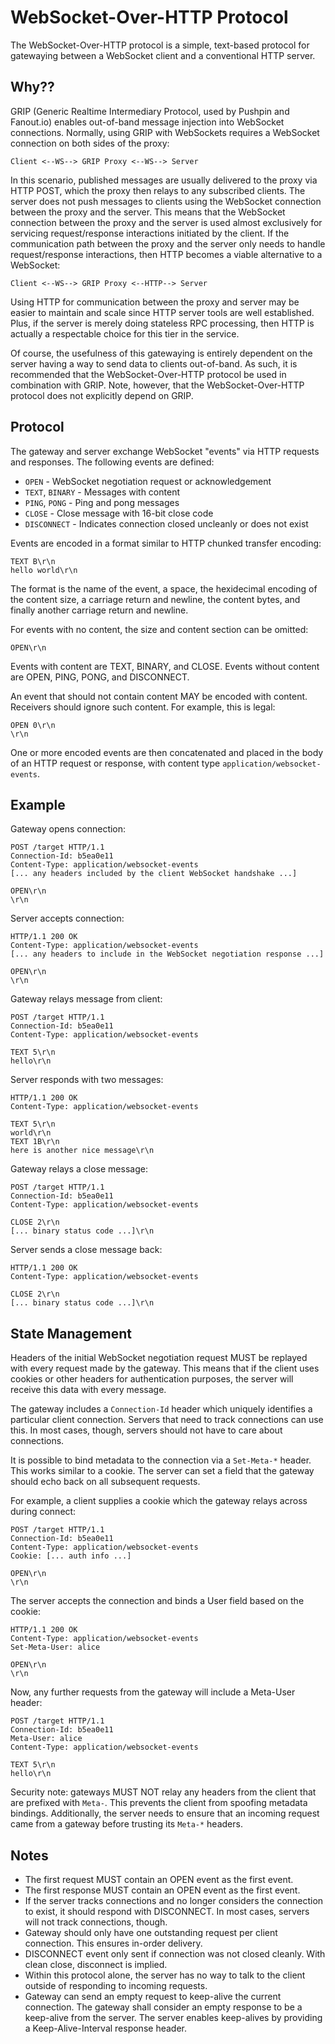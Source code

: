 WebSocket-Over-HTTP Protocol
============================

The WebSocket-Over-HTTP protocol is a simple, text-based protocol for gatewaying between a WebSocket client and a conventional HTTP server.

Why??
-----

GRIP (Generic Realtime Intermediary Protocol, used by Pushpin and Fanout.io) enables out-of-band message injection into WebSocket connections. Normally, using GRIP with WebSockets requires a WebSocket connection on both sides of the proxy:

    Client <--WS--> GRIP Proxy <--WS--> Server

In this scenario, published messages are usually delivered to the proxy via HTTP POST, which the proxy then relays to any subscribed clients. The server does not push messages to clients using the WebSocket connection between the proxy and the server. This means that the WebSocket connection between the proxy and the server is used almost exclusively for servicing request/response interactions initiated by the client. If the communication path between the proxy and the server only needs to handle request/response interactions, then HTTP becomes a viable alternative to a WebSocket:

    Client <--WS--> GRIP Proxy <--HTTP--> Server

Using HTTP for communication between the proxy and server may be easier to maintain and scale since HTTP server tools are well established. Plus, if the server is merely doing stateless RPC processing, then HTTP is actually a respectable choice for this tier in the service.

Of course, the usefulness of this gatewaying is entirely dependent on the server having a way to send data to clients out-of-band. As such, it is recommended that the WebSocket-Over-HTTP protocol be used in combination with GRIP. Note, however, that the WebSocket-Over-HTTP protocol does not explicitly depend on GRIP.

Protocol
--------

The gateway and server exchange WebSocket "events" via HTTP requests and responses. The following events are defined:

* `OPEN` - WebSocket negotiation request or acknowledgement
* `TEXT`, `BINARY` - Messages with content
* `PING`, `PONG` - Ping and pong messages
* `CLOSE` - Close message with 16-bit close code
* `DISCONNECT` - Indicates connection closed uncleanly or does not exist

Events are encoded in a format similar to HTTP chunked transfer encoding:

    TEXT B\r\n
    hello world\r\n

The format is the name of the event, a space, the hexidecimal encoding of the content size, a carriage return and newline, the content bytes, and finally another carriage return and newline.

For events with no content, the size and content section can be omitted:

    OPEN\r\n

Events with content are TEXT, BINARY, and CLOSE. Events without content are OPEN, PING, PONG, and DISCONNECT.

An event that should not contain content MAY be encoded with content. Receivers should ignore such content. For example, this is legal:

    OPEN 0\r\n
    \r\n

One or more encoded events are then concatenated and placed in the body of an HTTP request or response, with content type `application/websocket-events`.

Example
-------

Gateway opens connection:

    POST /target HTTP/1.1
    Connection-Id: b5ea0e11
    Content-Type: application/websocket-events
    [... any headers included by the client WebSocket handshake ...]

    OPEN\r\n
    \r\n

Server accepts connection:

    HTTP/1.1 200 OK
    Content-Type: application/websocket-events
    [... any headers to include in the WebSocket negotiation response ...]

    OPEN\r\n
    \r\n

Gateway relays message from client:

    POST /target HTTP/1.1
    Connection-Id: b5ea0e11
    Content-Type: application/websocket-events

    TEXT 5\r\n
    hello\r\n

Server responds with two messages:

    HTTP/1.1 200 OK
    Content-Type: application/websocket-events

    TEXT 5\r\n
    world\r\n
    TEXT 1B\r\n
    here is another nice message\r\n

Gateway relays a close message:

    POST /target HTTP/1.1
    Connection-Id: b5ea0e11
    Content-Type: application/websocket-events

    CLOSE 2\r\n
    [... binary status code ...]\r\n

Server sends a close message back:

    HTTP/1.1 200 OK
    Content-Type: application/websocket-events

    CLOSE 2\r\n
    [... binary status code ...]\r\n

State Management
----------------

Headers of the initial WebSocket negotiation request MUST be replayed with every request made by the gateway. This means that if the client uses cookies or other headers for authentication purposes, the server will receive this data with every message.

The gateway includes a `Connection-Id` header which uniquely identifies a particular client connection. Servers that need to track connections can use this. In most cases, though, servers should not have to care about connections.

It is possible to bind metadata to the connection via a `Set-Meta-*` header. This works similar to a cookie. The server can set a field that the gateway should echo back on all subsequent requests.

For example, a client supplies a cookie which the gateway relays across during connect:

    POST /target HTTP/1.1
    Connection-Id: b5ea0e11
    Content-Type: application/websocket-events
    Cookie: [... auth info ...]

    OPEN\r\n
    \r\n

The server accepts the connection and binds a User field based on the cookie:

    HTTP/1.1 200 OK
    Content-Type: application/websocket-events
    Set-Meta-User: alice

    OPEN\r\n
    \r\n

Now, any further requests from the gateway will include a Meta-User header:

    POST /target HTTP/1.1
    Connection-Id: b5ea0e11
    Meta-User: alice
    Content-Type: application/websocket-events

    TEXT 5\r\n
    hello\r\n

Security note: gateways MUST NOT relay any headers from the client that are prefixed with `Meta-`. This prevents the client from spoofing metadata bindings. Additionally, the server needs to ensure that an incoming request came from a gateway before trusting its `Meta-*` headers.

Notes
-----

* The first request MUST contain an OPEN event as the first event.
* The first response MUST contain an OPEN event as the first event.
* If the server tracks connections and no longer considers the connection to exist, it should respond with DISCONNECT. In most cases, servers will not track connections, though.
* Gateway should only have one outstanding request per client connection. This ensures in-order delivery.
* DISCONNECT event only sent if connection was not closed cleanly. With clean close, disconnect is implied.
* Within this protocol alone, the server has no way to talk to the client outside of responding to incoming requests.
* Gateway can send an empty request to keep-alive the current connection. The gateway shall consider an empty response to be a keep-alive from the server. The server enables keep-alives by providing a Keep-Alive-Interval response header.

